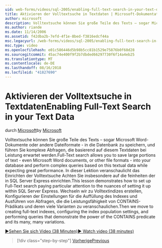 ```yaml
---
uid: web-forms/videos/sql-2005/enabling-full-text-search-in-your-text-data
title: Aktivieren der Volltextsuche in Textdaten | Microsoft-Dokumentation
author: microsoft
description: Volltextsuche können Sie große Teile des Texts – sogar Microsoft Word-Dokumente oder andere Dateiformate - in die Datenbank zu speichern und Ausführen komplexer qu....
ms.author: riande
ms.date: 11/14/2006
ms.assetid: f42dba2b-7efd-4f1e-8bed-f3816edcf44a
msc.legacyurl: /web-forms/videos/sql-2005/enabling-full-text-search-in-your-text-data
msc.type: video
ms.openlocfilehash: e01c586446d5b98b5cc81b1529e75876b0f60d28
ms.sourcegitcommit: 45ac74e400f9f2b7dbded66297730f6f14a4eb25
ms.translationtype: MT
ms.contentlocale: de-DE
ms.lasthandoff: 08/16/2018
ms.locfileid: "41827690"
---
```

<a name="enabling-full-text-search-in-your-text-data"></a><span data-ttu-id="a87d9-103">Aktivieren der Volltextsuche in Textdaten</span><span class="sxs-lookup"><span data-stu-id="a87d9-103">Enabling Full-Text Search in your Text Data</span></span>
====================
<span data-ttu-id="a87d9-104">durch [Microsoft](https://github.com/microsoft)</span><span class="sxs-lookup"><span data-stu-id="a87d9-104">by [Microsoft](https://github.com/microsoft)</span></span>

<span data-ttu-id="a87d9-105">Volltextsuche können Sie große Teile des Texts – sogar Microsoft Word-Dokumente oder andere Dateiformate - in die Datenbank zu speichern, und führen Sie komplexe Abfragen, die basierend auf diesem Textdaten bei Leistung erwartet werden.</span><span class="sxs-lookup"><span data-stu-id="a87d9-105">Full-Text search allows you to save large portions of text - even Microsoft Word documents, or other file formats - into your database and perform complex queries based on this textual data while expecting great performance.</span></span> <span data-ttu-id="a87d9-106">In dieser Lektion veranschaulicht das Einrichten der Volltextsuche Achten Sie insbesondere auf die feinheiten der in SQL Server Express einrichten.</span><span class="sxs-lookup"><span data-stu-id="a87d9-106">This lesson demonstrates how to set up Full-Text search paying particular attention to the nuances of setting it up within SQL Server Express.</span></span> <span data-ttu-id="a87d9-107">Wechseln wir zu Volltextindizes erstellen, Konfigurieren der Einstellungen für die Auffüllung des Indexes und Ausführen von Abfragen, die die Leistungsfähigkeit von CONTAINS-Prädikats und deren viele Varianten zu veranschaulichen.</span><span class="sxs-lookup"><span data-stu-id="a87d9-107">Then we move to creating full-text indexes, configuring the index population settings, and performing queries that demonstrate the power of the CONTAINS predicate and its many, many variations.</span></span>

[<span data-ttu-id="a87d9-108">&#9654;Sehen Sie sich Video (38 Minuten)</span><span class="sxs-lookup"><span data-stu-id="a87d9-108">&#9654; Watch video (38 minutes)</span></span>](https://channel9.msdn.com/Blogs/ASP-NET-Site-Videos/enabling-full-text-search-in-your-text-data)

> [!div class="step-by-step"]
> [<span data-ttu-id="a87d9-109">Vorherige</span><span class="sxs-lookup"><span data-stu-id="a87d9-109">Previous</span></span>](creating-and-using-stored-procedures.md)
